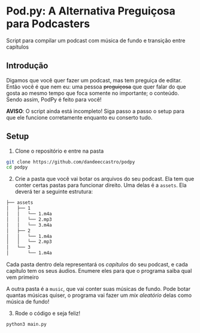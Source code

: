 # Pod.py: A Alternativa Preguiçosa para Podcasters

Script para compilar um podcast com música de fundo e transição entre capítulos

## Introdução

Digamos que você quer fazer um podcast, mas tem preguiça de editar. Então você é que nem eu: uma pessoa ~~preguiçosa~~ que quer falar do que gosta ao mesmo tempo que foca somente no importante; o conteúdo. Sendo assim, PodPy é feito para você!

**AVISO**: O script ainda está incompleto! Siga passo a passo o setup para que ele funcione corretamente enquanto eu conserto tudo.

## Setup

1. Clone o repositório e entre na pasta

```bash
git clone https://github.com/dandeeccastro/podpy
cd podpy
```
2. Crie a pasta que você vai botar os arquivos do seu podcast. Ela tem que conter certas pastas para funcionar direito. Uma delas é a `assets`. Ela deverá ter a seguinte estrutura: 

```bash
├── assets
│   ├── 1
│   │   └── 1.m4a
│   │   └── 2.mp3
│   │   └── 3.m4a
│   ├── 2
│   │   └── 1.m4a
│   │   └── 2.mp3
│   └── 3
│       └── 1.m4a

```

Cada pasta dentro dela representará os *capítulos* do seu podcast, e cada capítulo tem os seus áudios. Enumere eles para que o programa saiba qual vem primeiro

A outra pasta é a `music`, que vai conter suas músicas de fundo. Pode botar quantas músicas quiser, o programa vai fazer um *mix aleatório* delas como música de fundo!

3. Rode o código e seja feliz!
```bash
python3 main.py
```
